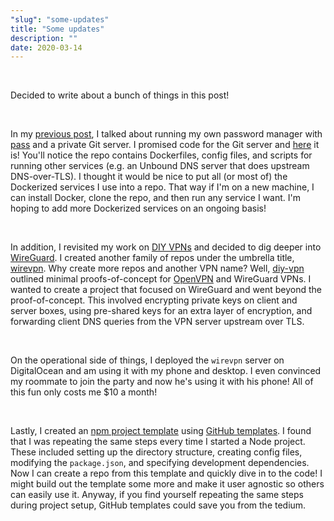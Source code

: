 ```yaml
---
"slug": "some-updates"
title: "Some updates"
description: ""
date: 2020-03-14
---
```

<br>

Decided to write about a bunch of things in this post!

<br>

In my [previous post](/2020/02/10/Passing-passwords-to-myself.html), I talked about running my own password manager with [pass](https://www.passwordstore.org/) and a private Git server. I promised code for the Git server and [here](https://github.com/zbo14/services/tree/master/services/git) it is! You'll notice the repo contains Dockerfiles, config files, and scripts for running other services (e.g. an Unbound DNS server that does upstream DNS-over-TLS). I thought it would be nice to put all (or most of) the Dockerized services I use into a repo. That way if I'm on a new machine, I can install Docker, clone the repo, and then run any service I want. I'm hoping to add more Dockerized services on an ongoing basis!

<br>

In addition, I revisited my work on [DIY VPNs](https://zbo14.github.io/2019/11/13/DIY-VPNs.html) and decided to dig deeper into [WireGuard](https://www.wireguard.com/). I created another family of repos under the umbrella title, [wirevpn](/projects/wirevpn). Why create more repos and another VPN name? Well, [diy-vpn](/projects/diy-vpn) outlined minimal proofs-of-concept for [OpenVPN](https://openvpn.net/) and WireGuard VPNs. I wanted to create a project that focused on WireGuard and went beyond the proof-of-concept. This involved encrypting private keys on client and server boxes, using pre-shared keys for an extra layer of encryption, and forwarding client DNS queries from the VPN server upstream over TLS.

<br>

On the operational side of things, I deployed the `wirevpn` server on DigitalOcean and am using it with my phone and desktop. I even convinced my roommate to join the party and now he's using it with his phone! All of this fun only costs me $10 a month!

<br>

Lastly, I created an [npm project template](https://github.com/zbo14/npm-project) using [GitHub templates](https://help.github.com/en/github/creating-cloning-and-archiving-repositories/creating-a-template-repository). I found that I was repeating the same steps every time I started a Node project. These included setting up the directory structure, creating config files, modifying the `package.json`, and specifying development dependencies. Now I can create a repo from this template and quickly dive in to the code! I might build out the template some more and make it user agnostic so others can easily use it. Anyway, if you find yourself repeating the same steps during project setup, GitHub templates could save you from the tedium.
